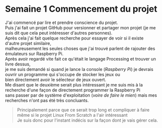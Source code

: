 # Semaine 1 Commencement du projet

J'ai commencé par lire et prendre conscience du projet.   
Puis j'ai fait un projet GitHub pour versionner et partager mon projet (je me suis dit que cela peut intéresser d'autres personnes).   
Après cela j'ai fait quelque recherche pour essayer de voir si il existe d'autre projet similaire,   
malheureusement les seules choses que j'ai trouvé parlent de rajouter des émulateurs sur Raspberry Pi.   
Après avoir regardé vite fait ce qu'était le langage Processing et trouver un livre dessus,   
je me suis demandé si quand je lance la console (_Raspberry Pi_) je devrais ouvrir un programme qui s'occupe de stocker les jeux ou   
bien directement avoir le sélecteur de jeux ouvert.   
Me disant que le deuxième serait plus intéressant je me suis mis à la recherche d'une façon de directement programmer la Raspberry Pi   
sans passer par de système d'exploitation (_voire de faire le mien_) mais mes recherches n'ont pas été très concluants.   
> Principalement parce que ce serait trop long et compliquer à faire même si le projet Linux From Scratch a l'air intéressant    
Je suis donc pour l'instant indécis sur la façon dont je vais gérer cela.   
